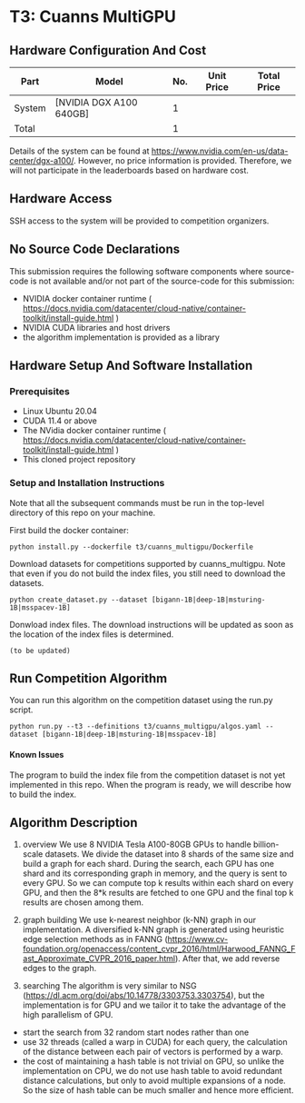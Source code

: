 # T3: Cuanns MultiGPU

## Hardware Configuration And Cost

|Part           |Model                                      |No. |Unit Price                          |Total Price|
|---------------|-------------------------------------------|----|------------------------------------|-----------|
|System         |[NVIDIA DGX A100 640GB]                    |   1|                                    |           |
|Total          |                                           |   1|                                    |           |

Details of the system can be found at https://www.nvidia.com/en-us/data-center/dgx-a100/. However, no price information is provided. Therefore, we will not participate in the leaderboards based on hardware cost.

## Hardware Access

SSH access to the system will be provided to competition organizers.

## No Source Code Declarations

This submission requires the following software components where source-code is not available and/or not part of the source-code for this submission:
* NVIDIA docker container runtime ( https://docs.nvidia.com/datacenter/cloud-native/container-toolkit/install-guide.html )
* NVIDIA CUDA libraries and host drivers
* the algorithm implementation is provided as a library

## Hardware Setup And Software Installation

### Prerequisites

* Linux Ubuntu 20.04
* CUDA 11.4 or above
* The NVidia docker container runtime ( https://docs.nvidia.com/datacenter/cloud-native/container-toolkit/install-guide.html )
* This cloned project repository

### Setup and Installation Instructions

Note that all the subsequent commands must be run in the top-level directory of this repo on your machine.

First build the docker container:
```
python install.py --dockerfile t3/cuanns_multigpu/Dockerfile
```
Download datasets for competitions supported by cuanns_multigpu. Note that even if you do not build the index files, you still need to download the datasets.
```
python create_dataset.py --dataset [bigann-1B|deep-1B|msturing-1B|msspacev-1B]
```
Donwload index files. The download instructions will be updated as soon as the location of the index files is determined.
```
(to be updated)
```

## Run Competition Algorithm

You can run this algorithm on the competition dataset using the run.py script.
```
python run.py --t3 --definitions t3/cuanns_multigpu/algos.yaml --dataset [bigann-1B|deep-1B|msturing-1B|msspacev-1B]
```

#### Known Issues

The program to build the index file from the competition dataset is not yet implemented in this repo. When the program is ready, we will describe how to build the index.

## Algorithm Description


1. overview
We use 8 NVIDIA Tesla A100-80GB GPUs to handle billion-scale datasets. We divide the dataset into 8 shards of the same size and build a graph for each shard. During the search, each GPU has one shard and its corresponding graph in memory, and the query is sent to every GPU. So we can compute top k results within each shard on every GPU, and then the 8*k results are fetched to one GPU and the final top k results are chosen among them.

2. graph building
We use k-nearest neighbor (k-NN) graph in our implementation. A diversified k-NN graph is generated using heuristic edge selection methods as in FANNG (https://www.cv-foundation.org/openaccess/content_cvpr_2016/html/Harwood_FANNG_Fast_Approximate_CVPR_2016_paper.html). After that, we add reverse edges to the graph.

3. searching
The algorithm is very similar to NSG (https://dl.acm.org/doi/abs/10.14778/3303753.3303754), but the implementation is for GPU and we tailor it to take the advantage of the high parallelism of GPU.
- start the search from 32 random start nodes rather than one
- use 32 threads (called a warp in CUDA) for each query, the calculation of the distance between each pair of vectors is performed by a warp.
- the cost of maintaining a hash table is not trivial on GPU, so unlike the implementation on CPU, we do not use hash table to avoid redundant distance calculations, but only to avoid multiple expansions of a node. So the size of hash table can be much smaller and hence more efficient.


